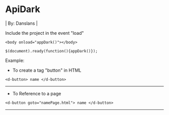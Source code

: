 # ApiDark
| By: Danslans |

Include the project in the event "load" 
```
<body onload="appDark()"></body>

$(document).ready(function(){appDark()});
```
Example:
* To create a tag "button" in HTML
```
<d-button> name </d-button>
```
----------------------------------------------------------------
* To Reference to a page 

```
<d-button goto="namePage.html"> name </d-button>
```
----------------------------------------------------------------
